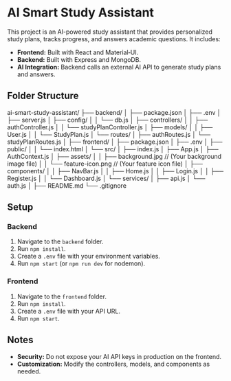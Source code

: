# AI Smart Study Assistant

This project is an AI-powered study assistant that provides personalized study plans, tracks progress, and answers academic questions. It includes:

- **Frontend:** Built with React and Material‑UI.
- **Backend:** Built with Express and MongoDB.
- **AI Integration:** Backend calls an external AI API to generate study plans and answers.

## Folder Structure

ai-smart-study-assistant/
├── backend/
│   ├── package.json
│   ├── .env
│   ├── server.js
│   ├── config/
│   │   └── db.js
│   ├── controllers/
│   │   ├── authController.js
│   │   └── studyPlanController.js
│   ├── models/
│   │   ├── User.js
│   │   └── StudyPlan.js
│   └── routes/
│       ├── authRoutes.js
│       └── studyPlanRoutes.js
│
├── frontend/
│   ├── package.json
│   ├── .env
│   ├── public/
│   │   └── index.html
│   └── src/
│       ├── index.js
│       ├── App.js
│       ├── AuthContext.js
│       ├── assets/
│       │   ├── background.jpg       // (Your background image file)
│       │   └── feature-icon.png     // (Your feature icon file)
│       ├── components/
│       │   ├── NavBar.js
│       │   ├── Home.js
│       │   ├── Login.js
│       │   ├── Register.js
│       │   └── Dashboard.js
│       └── services/
│           ├── api.js
│           └── auth.js
│
├── README.md
└── .gitignore
## Setup

### Backend
1. Navigate to the `backend` folder.
2. Run `npm install`.
3. Create a `.env` file with your environment variables.
4. Run `npm start` (or `npm run dev` for nodemon).

### Frontend
1. Navigate to the `frontend` folder.
2. Run `npm install`.
3. Create a `.env` file with your API URL.
4. Run `npm start`.

## Notes

- **Security:** Do not expose your AI API keys in production on the frontend.
- **Customization:** Modify the controllers, models, and components as needed.
